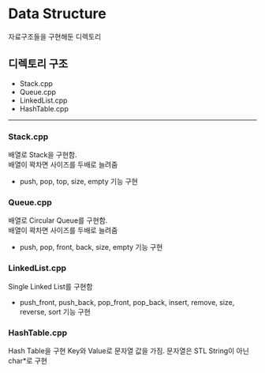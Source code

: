 # Data Structure
자료구조들을 구현해둔 디렉토리

## 디렉토리 구조
+ Stack.cpp
+ Queue.cpp
+ LinkedList.cpp
+ HashTable.cpp
***

### Stack.cpp
배열로 Stack을 구현함.  
배열이 꽉차면 사이즈를 두배로 늘려줌  
+ push, pop, top, size, empty 기능 구현  

### Queue.cpp
배열로 Circular Queue를 구현함.  
배열이 꽉차면 사이즈를 두배로 늘려줌  
+ push, pop, front, back, size, empty 기능 구현  

### LinkedList.cpp
Single Linked List를 구현함  
+ push_front, push_back, pop_front, pop_back, insert, remove, size, reverse, sort 기능 구현  

### HashTable.cpp
Hash Table을 구현
Key와 Value로 문자열 값을 가짐.
문자열은 STL String이 아닌 char*로 구현